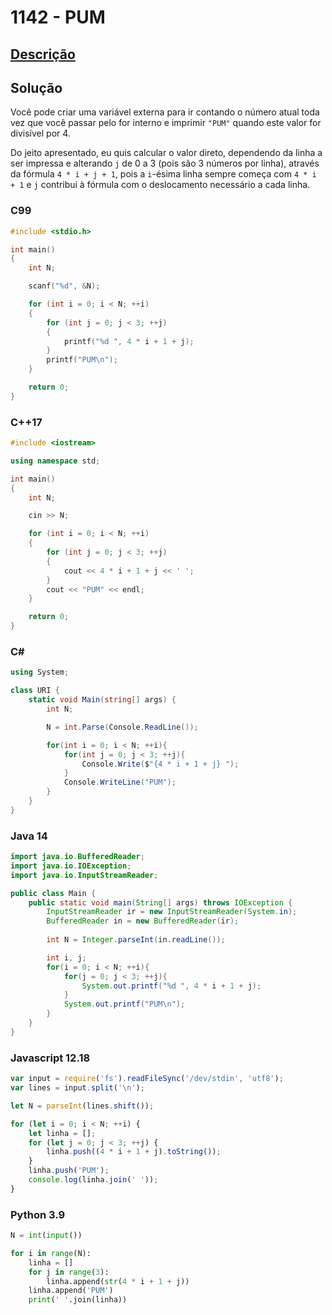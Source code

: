 # 1142 - PUM

## [Descrição](https://www.beecrowd.com.br/judge/pt/problems/view/1142)

## Solução

Você pode criar uma variável externa para ir contando o número atual toda vez que você passar pelo for interno e imprimir `"PUM"` quando este valor for divisível por 4.

Do jeito apresentado, eu quis calcular o valor direto, dependendo da linha a ser impressa e alterando `j` de 0 a 3 (pois são 3 números por linha), através da fórmula `4 * i + j + 1`, pois a `i`-ésima linha sempre começa com `4 * i + 1` e `j` contribui à fórmula com o deslocamento necessário a cada linha.

### C99

```c
#include <stdio.h>

int main()
{
    int N;

    scanf("%d", &N);

    for (int i = 0; i < N; ++i)
    {
        for (int j = 0; j < 3; ++j)
        {
            printf("%d ", 4 * i + 1 + j);
        }
        printf("PUM\n");
    }

    return 0;
}
```

### C++17

```cpp
#include <iostream>

using namespace std;

int main()
{
    int N;

    cin >> N;

    for (int i = 0; i < N; ++i)
    {
        for (int j = 0; j < 3; ++j)
        {
            cout << 4 * i + 1 + j << ' ';
        }
        cout << "PUM" << endl;
    }

    return 0;
}
```

### C#

```cs
using System;

class URI {
    static void Main(string[] args) {
        int N;

        N = int.Parse(Console.ReadLine());

        for(int i = 0; i < N; ++i){
            for(int j = 0; j < 3; ++j){
                Console.Write($"{4 * i + 1 + j} ");
            }
            Console.WriteLine("PUM");
        }
    }
}
```

### Java 14

```java
import java.io.BufferedReader;
import java.io.IOException;
import java.io.InputStreamReader;

public class Main {
    public static void main(String[] args) throws IOException {
        InputStreamReader ir = new InputStreamReader(System.in);
        BufferedReader in = new BufferedReader(ir);
    
        int N = Integer.parseInt(in.readLine());

        int i, j;
        for(i = 0; i < N; ++i){
            for(j = 0; j < 3; ++j){
                System.out.printf("%d ", 4 * i + 1 + j);
            }
            System.out.printf("PUM\n");
        }
    }
}
```

### Javascript 12.18

```js
var input = require('fs').readFileSync('/dev/stdin', 'utf8');
var lines = input.split('\n');

let N = parseInt(lines.shift());

for (let i = 0; i < N; ++i) {
    let linha = [];
    for (let j = 0; j < 3; ++j) {
        linha.push((4 * i + 1 + j).toString());
    }
    linha.push('PUM');
    console.log(linha.join(' '));
}
```

### Python 3.9

```py
N = int(input())

for i in range(N):
    linha = []
    for j in range(3):
        linha.append(str(4 * i + 1 + j))
    linha.append('PUM')
    print(' '.join(linha))
```
